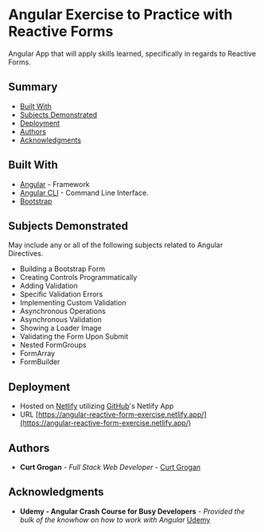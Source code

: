 # Angular Exercise to Practice with Reactive Forms

Angular App that will apply skills learned, specifically in regards to Reactive Forms.

## Summary

- [Built With](#built-with)
- [Subjects Demonstrated](#subjects-demonstrated)
- [Deployment](#deployment)
- [Authors](#authors)
- [Acknowledgments](#acknowledgments)

## Built With

- [Angular](https://angular.io/) - Framework
- [Angular CLI](https://cli.angular.io/) - Command Line Interface.
- [Bootstrap](https://getbootstrap.com/)

## Subjects Demonstrated

May include any or all of the following subjects related to Angular Directives.

- Building a Bootstrap Form
- Creating Controls Programmatically
- Adding Validation
- Specific Validation Errors
- Implementing Custom Validation
- Asynchronous Operations
- Asynchronous Validation
- Showing a Loader Image
- Validating the Form Upon Submit
- Nested FormGroups
- FormArray
- FormBuilder

## Deployment

- Hosted on [Netlify](https://app.netlify.com/) utilizing [GitHub](https://app.netlify.com/)'s Netlify App
- URL [https://angular-reactive-form-exercise.netlify.app/](https://angular-reactive-form-exercise.netlify.app/)

## Authors

- **Curt Grogan** - _Full Stack Web Developer_ -
  [Curt Grogan](https://github.com/clgrogan)

## Acknowledgments

- **Udemy - Angular Crash Course for Busy Developers** - _Provided the bulk of the knowhow on how to work with Angular_ [Udemy](https://www.udemy.com/)
